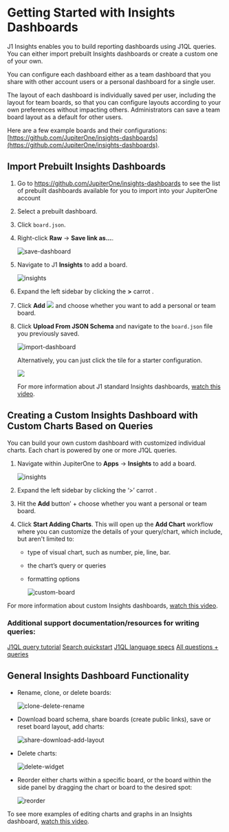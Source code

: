 # Getting Started with Insights Dashboards

J1 Insights enables you to build reporting dashboards using J1QL queries. You can either import prebuilt Insights dashboards or create a custom one of your own.

You can configure each dashboard either as a team dashboard that you share with other account users or a personal dashboard for a single user. 

The layout of each dashboard is individually saved per user, including the layout for team boards, so that you can configure layouts according to your own preferences without impacting others. Administrators can save a team board layout as a default for other users.

Here are a few example boards and their configurations: [https://github.com/JupiterOne/insights-dashboards](https://github.com/JupiterOne/insights-dashboards).

## Import Prebuilt Insights Dashboards

1. Go to https://github.com/JupiterOne/insights-dashboards to see the list of prebuilt dashboards available for you to import into your JupiterOne account

2. Select a prebuilt dashboard.

3. Click `board.json`.

4. Right-click **Raw** -> **Save link as...**.

   

   ![save-dashboard](../assets/save-dashboard.gif)

   

5. Navigate to J1 **Insights** to add a board.
   

   ![insights](../assets/insights.png)
    
   
6. Expand the left sidebar by clicking the **>** carrot .

7. Click **Add** ![](C:\Users\lynch\OneDrive\Documents\GitHub\docs\knowledgeBase\assets\icons\insight-add.png) and choose whether you want to add a personal or team board.

8. Click **Upload From JSON Schema** and navigate to the `board.json` file you previously saved.
   ​

   ![import-dashboard](../assets/import-dashboard.gif) 

   

   Alternatively, you can just click the tile for a starter configuration. 
   
   
   
   ![](../assets/insights-starters.png) 
   
   
   
   For more information about J1 standard Insights dashboards, [watch this video](https://try.jupiterone.com/blog/video-how-to-modify-out-of-the-box-dashboards).

## Creating a Custom Insights Dashboard with Custom Charts Based on Queries

You can build your own custom dashboard with customized individual charts. Each chart is powered by one or more J1QL queries.

1. Navigate within JupiterOne to **Apps** -> **Insights** to add a board.
   ​

   ![insights](../assets/insights.png)

   

2. Expand the left sidebar by clicking the ‘>’ carrot .

3. Hit the **Add** button’ + choose whether you want a personal or team board.

4. Click **Start Adding Charts**. This will open up the **Add Chart** workflow where you can customize the details of your query/chart, which include, but aren't limited to:

   - type of visual chart, such as number, pie, line, bar.
   - the chart’s query or queries
   - formatting options 
     ​

     ![custom-board](../assets/custom-board.gif)

For more information about custom Insights dashboards, [watch this video](https://try.jupiterone.com/blog/how-to-create-customized-dashboards).

### Additional support documentation/resources for writing queries:

[J1QL query tutorial](../jupiterOne-query-language_(J1QL)/tutorial-j1ql.md)
[Search quickstart](../getting-started_and-admin/quickstart-search.md)
[J1QL language specs](../jupiterOne-query-language_(J1QL)/jupiterOne-query-language.md)
[All questions + queries](https://ask.us.jupiterone.io/filter?tagFilter=all)

## General Insights Dashboard Functionality 

- Rename, clone, or delete boards:
  ​

  ![clone-delete-rename](../assets/clone-delete-rename.png)

  

- Download board schema, share boards (create public links), save or reset board layout, add charts:
  ​

  ![share-download-add-layout](../assets/share-download-add-layout.png)

  

- Delete charts:
  ​

  ![delete-widget](../assets/delete-widget.png)

  

- Reorder either charts within a specific board, or the board within the side panel by dragging the chart or board to the desired spot:
  ​

  ![reorder](../assets/reorder.gif)



To see more examples of editing charts and graphs in an Insights dashboard, [watch this video](https://try.jupiterone.com/blog/how-to-use-charts-and-graphs-widgets).

